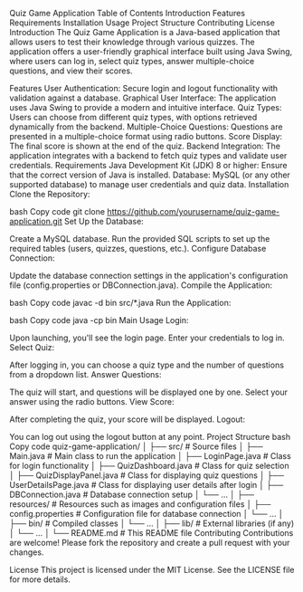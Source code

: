 Quiz Game Application
Table of Contents
Introduction
Features
Requirements
Installation
Usage
Project Structure
Contributing
License
Introduction
The Quiz Game Application is a Java-based application that allows users to test their knowledge through various quizzes. The application offers a user-friendly graphical interface built using Java Swing, where users can log in, select quiz types, answer multiple-choice questions, and view their scores.

Features
User Authentication: Secure login and logout functionality with validation against a database.
Graphical User Interface: The application uses Java Swing to provide a modern and intuitive interface.
Quiz Types: Users can choose from different quiz types, with options retrieved dynamically from the backend.
Multiple-Choice Questions: Questions are presented in a multiple-choice format using radio buttons.
Score Display: The final score is shown at the end of the quiz.
Backend Integration: The application integrates with a backend to fetch quiz types and validate user credentials.
Requirements
Java Development Kit (JDK) 8 or higher: Ensure that the correct version of Java is installed.
Database: MySQL (or any other supported database) to manage user credentials and quiz data.
Installation
Clone the Repository:

bash
Copy code
git clone https://github.com/yourusername/quiz-game-application.git
Set Up the Database:

Create a MySQL database.
Run the provided SQL scripts to set up the required tables (users, quizzes, questions, etc.).
Configure Database Connection:

Update the database connection settings in the application's configuration file (config.properties or DBConnection.java).
Compile the Application:

bash
Copy code
javac -d bin src/*.java
Run the Application:

bash
Copy code
java -cp bin Main
Usage
Login:

Upon launching, you'll see the login page. Enter your credentials to log in.
Select Quiz:

After logging in, you can choose a quiz type and the number of questions from a dropdown list.
Answer Questions:

The quiz will start, and questions will be displayed one by one. Select your answer using the radio buttons.
View Score:

After completing the quiz, your score will be displayed.
Logout:

You can log out using the logout button at any point.
Project Structure
bash
Copy code
quiz-game-application/
│
├── src/                          # Source files
│   ├── Main.java                 # Main class to run the application
│   ├── LoginPage.java            # Class for login functionality
│   ├── QuizDashboard.java        # Class for quiz selection
│   ├── QuizDisplayPanel.java     # Class for displaying quiz questions
│   ├── UserDetailsPage.java      # Class for displaying user details after login
│   ├── DBConnection.java         # Database connection setup
│   └── ...
│
├── resources/                    # Resources such as images and configuration files
│   ├── config.properties         # Configuration file for database connection
│   └── ...
│
├── bin/                          # Compiled classes
│   └── ...
│
├── lib/                          # External libraries (if any)
│   └── ...
│
└── README.md                     # This README file
Contributing
Contributions are welcome! Please fork the repository and create a pull request with your changes.

License
This project is licensed under the MIT License. See the LICENSE file for more details.
